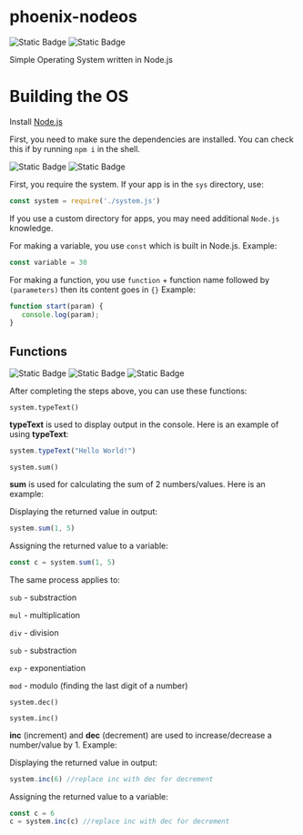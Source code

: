 # phoenix-nodeos
![Static Badge](https://img.shields.io/badge/PhoenixNodeOS-v._1.0.1-green) ![Static Badge](https://img.shields.io/badge/npm-v10.2.3-red?style=flat)


Simple Operating System written in Node.js


# Building the OS

Install [Node.js](https://nodejs.org)

First, you need to make sure the dependencies are installed. You can check this if by running `npm i` in the shell.

![Static Badge](https://img.shields.io/badge/newVersion-%23ff0000)
![Static Badge](https://img.shields.io/badge/buildTools-green)



First, you require the system. If your app is in the `sys` directory, use:
```js
const system = require('./system.js')
```

If you use a custom directory for apps, you may need additional `Node.js` knowledge.

For making a variable, you use `const` which is built in Node.js.
Example:
```js
const variable = 30
```

For making a function, you use `function` + function name followed by `(parameters)` then its content goes in `{}`
Example:
```js
function start(param) {
   console.log(param);
}
```


## Functions

![Static Badge](https://img.shields.io/badge/Beginning-green)
![Static Badge](https://img.shields.io/badge/PhoenixAPI-blue)
![Static Badge](https://img.shields.io/badge/Functions-red)


After completing the steps above, you can use these functions:

`system.typeText()`

**typeText** is used to display output in the console. Here is an example of using **typeText**:

```js
system.typeText("Hello World!")
```


`system.sum()`

**sum** is used for calculating the sum of 2 numbers/values. Here is an example:

Displaying the returned value in output:

```js
system.sum(1, 5)
```
Assigning the returned value to a variable:

```js
const c = system.sum(1, 5)
```


The same process applies to:

`sub` - substraction

`mul` - multiplication

`div` - division

`sub` - substraction

`exp` - exponentiation

`mod` - modulo (finding the last digit of a number)


`system.dec()`

`system.inc()`

**inc** (increment) and **dec** (decrement) are used to increase/decrease a number/value by 1. Example:

Displaying the returned value in output:

```js
system.inc(6) //replace inc with dec for decrement
```

Assigning the returned value to a variable:

```js
const c = 6
c = system.inc(c) //replace inc with dec for decrement  
```
